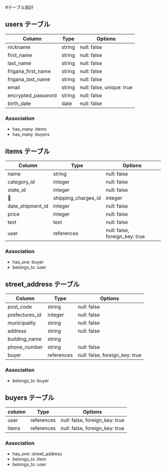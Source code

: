 #テーブル設計

## users テーブル

| Column             | Type   | Options                   |
| ------------------ | ------ | ------------------------- |
| nickname           | string | null: false               |
| first_name         | string | null: false               |
| last_name          | string | null: false               |
| frigana_first_name | string | null: false               |
| frigana_last_name  | string | null: false               |
| email              | string | null: false, unique: true |
| encrypted_password | string | null: false               |
| birth_date         | date   | null: false               |



### Association

- has_many :items
- has_many :buyers

## items テーブル

| Column              | Type      | Options                        |
| ------------------- | --------- | -------------------------------|
| name                | string    | null: false                    |
| category_id         | integer   | null: false                    |
| state_id            | integer   | null: false                    |
| shipping_charges_id | integer   | null: false                    |
| date_shipment_id    | integer   | null: false                    |
| price               | integer   | null: false                    |
| text                | text      | null: false                    |
| user                | references| null: false, foreign_key: true |




### Association

- has_one    :buyer
- belongs_to :user



## street_address テーブル

| Column         | Type       | Options                        |
| -------------- | ---------- | ------------------------------ |
| post_code      | string     | null: false                    |
| prefectures_id | integer    | null: false                    |
| municipality   | string     | null: false                    |
| address        | string     | null: false                    |
| building_name  | string     |                                |
| phone_number   | string     | null: false                    |
| buyer          | references | null: false, foreign_key: true |




### Association

- belongs_to :buyer



## buyers テーブル

| column         | Type       | Options                        |
| -------------- | ---------- | ------------------------------ |
| user           | references | null: false, foreign_key: true |
| items          | references | null: false, foreign_key: true |



### Association

- has_one    :street_address
- belongs_to :item
- belongs_to :user
